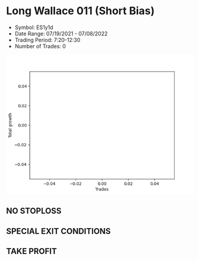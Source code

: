 # Long Wallace 011 (Short Bias)
- Symbol: ES1y1d
- Date Range: 07/19/2021 - 07/08/2022
- Trading Period: 7:20-12:30
- Number of Trades: 0

![Plot](LongWallace011ES1y1d(ShortBias).png)
## NO STOPLOSS









## SPECIAL EXIT CONDITIONS 


## TAKE PROFIT









